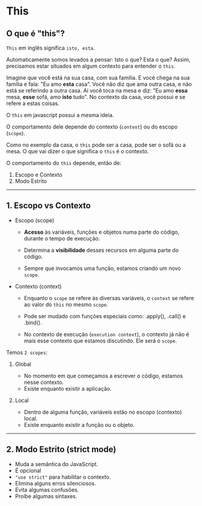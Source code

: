 # This

## O que é "this"?

`This` em inglês significa `isto, esta`.

Automaticamente somos levados a pensar: Isto o que? Esta o que? Assim, precisamos estar situados em algum contexto para entender o `this`.

Imagine que você está na sua casa, com sua família. E você chega na sua família e fala: "Eu amo **esta** casa". Você não diz que ama outra casa, e não está se referindo a outra casa. Aí você toca na mesa e diz: "Eu amo **essa** mesa, **esse** sofá, amo **isto** tudo". No contexto da casa, você possui e se refere a estas coisas.

O `this` em javascript possui a mesma ideia.

O comportamento dele depende do contexto (`context`) ou do escopo (`scope`).

Como no exemplo da casa, o `this` pode ser a casa, pode ser o sofá ou a mesa. O que vai dizer o que significa o `this` é o contexto.

O comportamento do `this` depende, então de:

1. Escopo e Contexto
2. Modo Estrito

---

## 1. Escopo vs Contexto

- Escopo (scope)

    - **Acesso** às variáveis, funções e objetos numa parte do código, durante o tempo de execução.

    - Determina a **visibilidade** desses recursos em alguma parte do código.

    - Sempre que invocamos uma função, estamos criando um novo `scope`.

- Contexto (context)

    - Enquanto o `scope` se refere às diversas variáveis, o `context` se refere ao valor do `this` no mesmo `scope`.

    - Pode ser mudado com funções especiais como: .apply(), .call() e .bind().

    - No contexto de execução (`execution context`), o contexto já não é mais esse contexto que estamos discutindo. Ele será o `scope`.

Temos `2 scopes`:

1. Global
    - No momento em que começamos a escrever o código, estamos nesse contexto.
    - Existe enquanto existir a aplicação.

2. Local
    - Dentro de alguma função, variáveis estão no escopo (contexto) local.
    -  Existe enquanto existir a função ou o objeto. 

---

## 2. Modo Estrito (strict mode)

- Muda a semântica do JavaScript.
- É opcional
- `"use strict"` para habilitar o contexto.
- Elimina alguns erros silenciosos. 
- Evita algumas confusões.
- Proíbe algumas sintaxes.